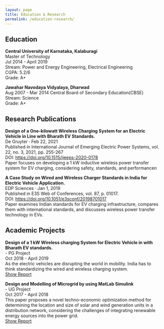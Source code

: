 ```yaml
---
layout: page
title: Education & Research
permalink: /education-research/
---
```


## Education
**Central University of Karnataka, Kalaburagi**  
Master of Technology  
Jul 2014 - April 2019   
Stream: Power and Energy Engineering, Electrical Engineering  
CGPA: 5.2/6  
Grade: A+   

**Jawahar Navodaya Vidyalaya, Dharwad**  
Aug 2007 - Mar 2014
Central Board of Secondary Education(CBSE)  
Stream: Science   
Grade: A+

## Research Publications
**Design of a One-kilowatt Wireless Charging System for an Electric Vehicle in Line with Bharath EV Standards.**   
De Gruyter · Feb 22, 2021   
Published in International Journal of Emerging Electric Power Systems, vol. 22, no. 3, 2021, pp. 255-267  
DOI: https://doi.org/10.1515/ijeeps-2020-0178    
Paper focuses on developing a 1 kW inductive wireless power transfer system for EV charging, considering safety, standards, and performancen   

**A Case Study on Wired and Wireless Charger Standards in India for Electric Vehicle Application.**  
EDP Sciences · Jan 1, 2019   
Published in E3S Web of Conferences, vol. 87, p. 01017.  
DOI: https://doi.org/10.1051/e3sconf/20198701017   
Paper examines Indian standards for EV charging infrastructure, compares them with international standards, and discusses wireless power transfer technology in EVs.


## Academic Projects
**Design of a 1 kW Wireless charging System for Electric Vehicle in with Bharath EV standards.**    
\- PG Project  
Oct 2018 - April 2019    
As the electric vehicles are disrupting the world in mobility. India has to think standardizing the wired and wireless charging system.  
[Show Report](/assets/other/pg_thesis.pdf)   

**Design and Modelling of Microgrid by using MatLab Simulink**  
\-   UG Project  
Oct 2017 - April 2018     
This paper proposes a novel techno-economic optimization method for determining the location and size of solar and wind generation units in a distribution network, considering the challenges of integrating renewable energy sources into the power grid.   
[Show Report](/assets/other/ug_thesis.pdf)